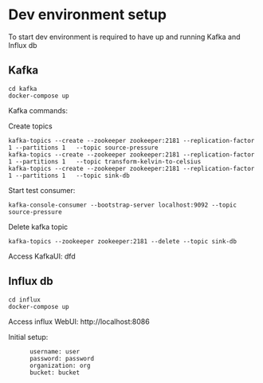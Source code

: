 # Dev environment setup

To start dev environment is required to have up and running Kafka and Influx db

## Kafka

```
cd kafka
docker-compose up
```

Kafka commands:

Create topics

```
kafka-topics --create --zookeeper zookeeper:2181 --replication-factor 1 --partitions 1   --topic source-pressure
kafka-topics --create --zookeeper zookeeper:2181 --replication-factor 1 --partitions 1   --topic transform-kelvin-to-celsius
kafka-topics --create --zookeeper zookeeper:2181 --replication-factor 1 --partitions 1   --topic sink-db
```

Start test consumer:

```
kafka-console-consumer --bootstrap-server localhost:9092 --topic source-pressure
```

Delete kafka topic

```
kafka-topics --zookeeper zookeeper:2181 --delete --topic sink-db
```

Access KafkaUI:
dfd

## Influx db

```
cd influx
docker-compose up
```

Access influx WebUI:
http://localhost:8086

Initial setup:

```
      username: user
      password: password
      organization: org
      bucket: bucket
```